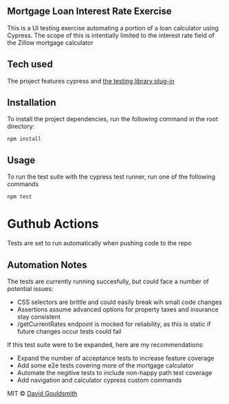 ## Mortgage Loan Interest Rate Exercise

This is a UI testing exercise automating a portion of a loan calculator using Cypress. The scope of this is intentially limited to the interest rate field of the Zillow mortgage calculator

## Tech used

The project features cypress and [the testing library plug-in](https://testing-library.com/docs/cypress-testing-library/intro)

## Installation

To install the project dependencies, run the following command in the root directory:

    npm install

## Usage

To run the test suite with the cypress test runner, run one of the following commands

    npm test

# Guthub Actions

Tests are set to run automatically when pushing code to the repo

## Automation Notes

The tests are currently running succesfully, but could face a number of potential issues:

- CSS selectors are brittle and could easily break wih small code changes
- Assertions assume advanced options for property taxes and insurance stay consistent
- /getCurrentRates endpoint is mocked for reliability, as this is static if future changes occur tests could fail

If this test suite were to be expanded, here are my recommendations:

- Expand the number of acceptance tests to increase feature coverage
- Add some e2e tests covering more of the mortgage calculator
- Automate the negitive tests to include non-happy path test coverage
- Add navigation and calculator cypress custom commands

MIT © [David Gouldsmith]()

